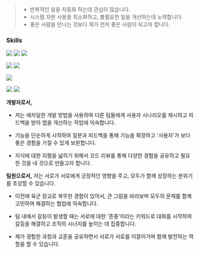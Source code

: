 > * 반복적인 일을 자동화 하는데 관심이 많습니다.
> * 시스템 자원 사용을 최소화하고, 불필요한 일을 개선하는데 노력합니다.
> * 좋은 사람을 만나는 것보다 제가 먼저 좋은 사람이 되고자 합니다.

### Skills
<p>
    <img src="https://img.shields.io/badge/Swift-F05138?style=flat&logo=swift&logoColor=white"/>
  <img src="https://img.shields.io/badge/SwiftUI-0D0D0D?style=flat&logo=swift&logoColor=blue"/>
  <img src="https://img.shields.io/badge/Firebase-FFCA28?style=flat&logo=firebase&logoColor=white"/>

</p>


<p>
    <img src="https://github-readme-stats.vercel.app/api?username=elisha0103&show_icons=true&theme=dark&layout=compact"/>
  <img src="https://github-readme-stats.vercel.app/api/top-langs/?username=elisha0103&show_icons=true&theme=dark&layout=compact"/>
</p>

<a href="https://hits.seeyoufarm.com"><img src="https://hits.seeyoufarm.com/api/count/incr/badge.svg?url=https%3A%2F%2Fgithub.com%2Felisha0103&count_bg=%2379C83D&title_bg=%23555555&icon=&icon_color=%23E7E7E7&title=hits&edge_flat=false"/></a>
<p>
<a href="https://elisha0103.tistory.com/" target="_blank"><img src="https://img.shields.io/badge/Blog-lightgray?style=flat-square&logo=Tistory%20Sponsors&logoColor=white"/></a>
  <a href="mailto:elisha0103@naver.com" target="_blank"><img src="https://img.shields.io/badge/Email-03C75A?style=flat-square&logo=Naver%20Sponsors&logoColor=white"/></a>
</p>

**개발자로서,** 
- 저는 애자일한 개발 방법을 사용하여 다른 팀들에게 사용자 시나리오를 제시하고 피드백을 받아 앱을 개선하는 작업에 익숙합니다. 

- 기능을 단순하게 시작하여 질문과 피드백을 통해 기능을 확장하고 '사용자'가 보다 좋은 경험을 가질 수 있게 보완합니다.

- 지식에 대한 지평을 넓히기 위해서 코드 리뷰를 통해 다양한 경험을 공유하고 필요한 것을 내 것으로 만들고자 합니다.


**팀원으로서,** 저는 서로가 서로에게 긍정적인 영향을 주고, 모두가 함께 성장하는 분위기를 조성할 수 있습니다. 

- 이전에 육군 장교로 복무한 경험이 있어서, 큰 그림을 바라보며 모두의 문제를 함께 고민하며 해결하는 협업에 익숙합니다. 

- 팀 내에서 갈등이 발생할 때는 서로에 대한 '존중'이라는 키워드로 대화를 시작하여 갈등을 해결하고 조직의 시너지를 높이는 데 집중합니다.

- 제가 경험한 과정과 교훈을 공유하면서 서로가 서로를 이끌어가며 함께 발전하는 역할을 할 수 있습니다.



<!--
**elisha0103/elisha0103** is a ✨ _special_ ✨ repository because its `README.md` (this file) appears on your GitHub profile.

Here are some ideas to get you started:

- 🔭 I’m currently working on ...
- 🌱 I’m currently learning ...
- 👯 I’m looking to collaborate on ...
- 🤔 I’m looking for help with ...
- 💬 Ask me about ...
- 📫 How to reach me: ...
- 😄 Pronouns: ...
- ⚡ Fun fact: ...
-->
